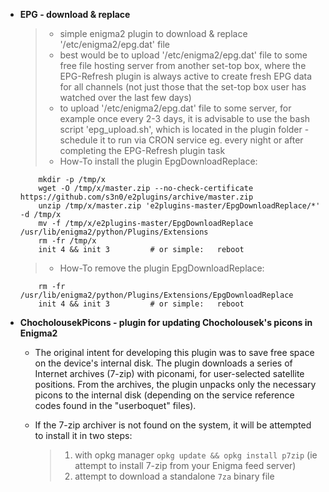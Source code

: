 + **EPG - download & replace**

   > - simple enigma2 plugin to download & replace '/etc/enigma2/epg.dat' file
   > - best would be to upload '/etc/enigma2/epg.dat' file to some free file hosting server from another set-top box, where the EPG-Refresh plugin is always active to create fresh EPG data for all channels (not just those that the set-top box user has watched over the last few days)
   > - to upload '/etc/enigma2/epg.dat' file to some server, for example once every 2-3 days, it is advisable to use the bash script 'epg_upload.sh', which is located in the plugin folder - schedule it to run via CRON service eg. every night or after completing the EPG-Refresh plugin task
   > - How-To install the plugin EpgDownloadReplace:
   ``` 
       mkdir -p /tmp/x
       wget -O /tmp/x/master.zip --no-check-certificate https://github.com/s3n0/e2plugins/archive/master.zip
       unzip /tmp/x/master.zip 'e2plugins-master/EpgDownloadReplace/*' -d /tmp/x
       mv -f /tmp/x/e2plugins-master/EpgDownloadReplace /usr/lib/enigma2/python/Plugins/Extensions
       rm -fr /tmp/x
       init 4 && init 3         # or simple:   reboot
   ```
   > - How-To remove the plugin EpgDownloadReplace:
   ``` 
       rm -fr /usr/lib/enigma2/python/Plugins/Extensions/EpgDownloadReplace
       init 4 && init 3         # or simple:   reboot
   ```


+ **ChocholousekPicons - plugin for updating Chocholousek's picons in Enigma2**

    - The original intent for developing this plugin was to save free space on the device's internal disk. The plugin downloads a series of Internet archives (7-zip) with piconami, for user-selected satellite positions. From the archives, the plugin unpacks only the necessary picons to the internal disk (depending on the service reference codes found in the "userboquet" files).

    - If the 7-zip archiver is not found on the system, it will be attempted to install it in two steps:
      >   1. with opkg manager `opkg update && opkg install p7zip` (ie attempt to install 7-zip from your Enigma feed server)
      >   2. attempt to download a standalone `7za` binary file
